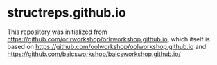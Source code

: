# structreps.github.io

This repository was initialized from https://github.com/orlrworkshop/orlrworkshop.github.io, which itself is based on https://github.com/oolworkshop/oolworkshop.github.io and https://github.com/baicsworkshop/baicsworkshop.github.io/ 